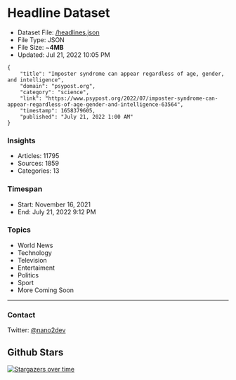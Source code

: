 # Headline Dataset

- Dataset File: [/headlines.json](https://raw.githubusercontent.com/fwd/news/master/headlines.json) 
- File Type: JSON
- File Size: ~**4MB**
- Updated: Jul 21, 2022 10:05 PM

```
{
    "title": "Imposter syndrome can appear regardless of age, gender, and intelligence",
    "domain": "psypost.org",
    "category": "science",
    "link": "https://www.psypost.org/2022/07/imposter-syndrome-can-appear-regardless-of-age-gender-and-intelligence-63564",
    "timestamp": 1658379605,
    "published": "July 21, 2022 1:00 AM"
}
```

### Insights

- Articles: 11795
- Sources: 1859
- Categories: 13

### Timespan

- Start: November 16, 2021
- End: July 21, 2022 9:12 PM

### Topics

- World News
- Technology
- Television
- Entertaiment
- Politics
- Sport
- More Coming Soon

---

### Contact 

Twitter: [@nano2dev](https://twitter.com/nano2dev)

## Github Stars

[![Stargazers over time](https://starchart.cc/fwd/news.svg)](https://starchart.cc/fwd/news)
	